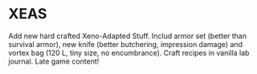 # XEAS
Add new hard crafted Xeno-Adapted Stuff. Includ armor set (better than survival armor), new knife (better butchering, impression damage) and vortex bag (120 L, tiny size, no encumbrance). Craft recipes in vanilla lab journal. Late game content!
